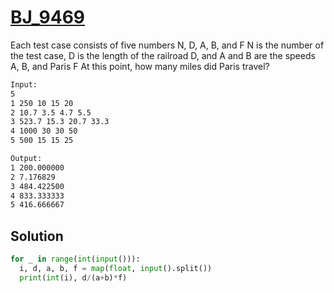 # [BJ_9469](https://acmicpc.net/problem/9469)

Each test case consists of five numbers N, D, A, B, and F
N is the number of the test case, D is the length of the railroad D, and A and B are the speeds A, B, and Paris F
At this point, how many miles did Paris travel?

```txt
Input:
5
1 250 10 15 20
2 10.7 3.5 4.7 5.5
3 523.7 15.3 20.7 33.3
4 1000 30 30 50
5 500 15 15 25

Output:
1 200.000000
2 7.176829
3 484.422500
4 833.333333
5 416.666667
```

## Solution

```py
for _ in range(int(input())):
  i, d, a, b, f = map(float, input().split())
  print(int(i), d/(a+b)*f)
```
